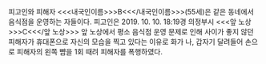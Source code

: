 피고인와 피해자 <<<내국인이름>>>B<<</내국인이름>>>(55세)은 같은 동네에서 음식점을 운영하는 자들이다.
피고인은 2019. 10. 10. 18:19경 의정부시 <<<앞 노상>>>C<<</앞 노상>>> 앞 노상에서 평소 음식점 운영 문제로 인해 사이가 좋지 않던 피해자가 휴대폰으로 자신의 모습을 찍고 있다는 이유로 화가 나, 갑자기 달려들어 손으로 피해자의 왼쪽 뺨을 1회 때려 피해자를 폭행하였다.